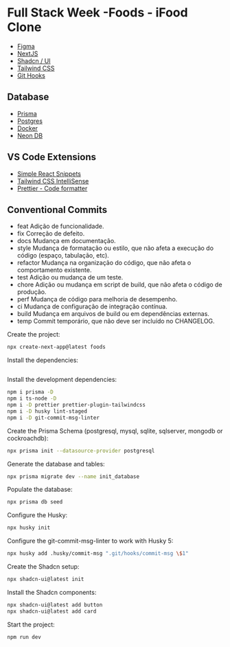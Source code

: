 # Full Stack Week -Foods - iFood Clone

- [Figma](https://www.figma.com/file/1jN6R19FdAn7L8JWUm4I9j/[LIVE]-FSW-Foods?type=design&node-id=381-7368&mode=design&t=62eYbIC66DJlgfe2-0)
- [NextJS](https://nextjs.org/)
- [Shadcn / UI](https://ui.shadcn.com/)
- [Tailwind CSS](https://tailwindcss.com/)
- [Git Hooks](https://git-scm.com/book/en/v2/Customizing-Git-Git-Hooks)

## Database
- [Prisma](https://www.prisma.io/)
- [Postgres](https://www.postgresql.org/)
- [Docker](https://www.docker.com/)
- [Neon DB](https://neon.tech/)

## VS Code Extensions
- [Simple React Snippets](https://marketplace.visualstudio.com/items?itemName=burkeholland.simple-react-snippets)
- [Tailwind CSS IntelliSense](https://marketplace.visualstudio.com/items?itemName=bradlc.vscode-tailwindcss)
- [Prettier - Code formatter](https://marketplace.visualstudio.com/items?itemName=esbenp.prettier-vscode)

## Conventional Commits
  - feat     Adição de funcionalidade.
  - fix      Correção de defeito.
  - docs     Mudança em documentação.
  - style    Mudança de formatação ou estilo, que não afeta a execução do código (espaço, tabulação, etc).
  - refactor Mudança na organização do código, que não afeta o comportamento existente.
  - test     Adição ou mudança de um teste.
  - chore    Adição ou mudança em script de build, que não afeta o código de produção.
  - perf     Mudança de código para melhoria de desempenho.
  - ci       Mudança de configuração de integração contínua.
  - build    Mudança em arquivos de build ou em dependências externas.
  - temp     Commit temporário, que não deve ser incluído no CHANGELOG.

Create the project:
```sh
npx create-next-app@latest foods
```

Install the dependencies:
```sh
```

Install the development dependencies:
```sh
npm i prisma -D
npm i ts-node -D
npm i -D prettier prettier-plugin-tailwindcss
npm i -D husky lint-staged
npm i -D git-commit-msg-linter
```

Create the Prisma Schema (postgresql, mysql, sqlite, sqlserver, mongodb or cockroachdb):
```sh
npx prisma init --datasource-provider postgresql
```

Generate the database and tables:
```sh
npx prisma migrate dev --name init_database
```

Populate the database:
```sh
npx prisma db seed
```

Configure the Husky:
```sh
npx husky init
```

Configure the git-commit-msg-linter to work with Husky 5:
```sh
npx husky add .husky/commit-msg ".git/hooks/commit-msg \$1"
```

Create the Shadcn setup:
```sh
npx shadcn-ui@latest init
```

Install the Shadcn components:
```sh
npx shadcn-ui@latest add button
npx shadcn-ui@latest add card
```

Start the project:
```sh
npm run dev
```